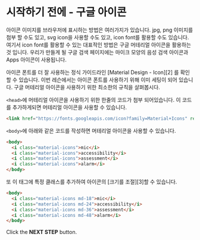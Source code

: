 # 시작하기 전에 - 구글 아이콘
아이콘 이미지를 브라우저에 표시하는 방법은 여러가지가 있습니다. jpg, png 이미지를 첨부 할 수도 있고, svg icon을 사용할 수도 있고, icon font를 활용할 수도 있습니다. 여기서 icon font를 활용할 수 있는 대표적인 방법은 구글 머테리얼 아이콘을 활용하는 것 입니다. 우리가 만들게 될 구글 검색 페이지에는 마이크 모양의 음성 검색 아이콘과 Apps 아이콘이 사용됩니다.

아이콘 폰트를 더 잘 사용하는 정식 가이드라인 [Material Design - Icon][2] 를 확인할 수 있습니다. 이번 레슨에서는 아이콘 폰트를 사용하기 위해 이미 세팅이 되어 있습니다. 구글 머테리얼 아이콘을 사용하기 위한 최소한의 규칙을 살펴봅시다.

`<head>`에 머테리얼 아이콘을 사용하기 위한 한줄의 코드가 첨부 되어있습니다. 이 코드를 추가하게되면 머테리얼 아이콘을 사용할 수 있습니다. 

```html
<link href="https://fonts.googleapis.com/icon?family=Material+Icons" rel="stylesheet">
```



`<body>`에 아래와 같은 코드를 작성하면 머테리얼 아이콘을 사용할 수 있습니다.

```html
<body>
  <i class="material-icons">mic</i>
  <i class="material-icons">accessibility</i>
  <i class="material-icons">assessment</i>
  <i class="material-icons">alarm</i>    
</body>
```

또 이 태그에 특정 클래스를 추가하여 아이콘의 [크기를 조절][3]할 수 있습니다. 
```html
<body>
  <i class="material-icons md-18">mic</i>
  <i class="material-icons md-24">accessibility</i>
  <i class="material-icons md-36">assessment</i>
  <i class="material-icons md-48">alarm</i>
</body>
```




Click the **NEXT STEP** button.
